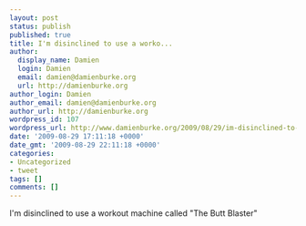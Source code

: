 ```yaml
---
layout: post
status: publish
published: true
title: I'm disinclined to use a worko...
author:
  display_name: Damien
  login: Damien
  email: damien@damienburke.org
  url: http://damienburke.org
author_login: Damien
author_email: damien@damienburke.org
author_url: http://damienburke.org
wordpress_id: 107
wordpress_url: http://www.damienburke.org/2009/08/29/im-disinclined-to-use-a-worko/
date: '2009-08-29 17:11:18 +0000'
date_gmt: '2009-08-29 22:11:18 +0000'
categories:
- Uncategorized
- tweet
tags: []
comments: []
---
```

<p>I'm disinclined to use a workout machine called "The Butt Blaster"</p>
